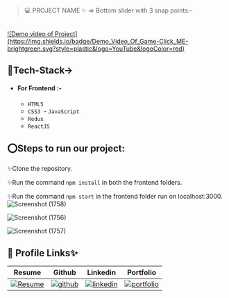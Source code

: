 > 💻 PROJECT NAME ✨ => Bottom slider with 3 snap points:-
<br>
<a href="https://drive.google.com/file/d/1wGUVmF_1ClMeSdroRaoua4uVcG257zW6/view?usp=sharing">![Demo video of Project](https://img.shields.io/badge/Demo_Video_Of_Game-Click_ME-brightgreen.svg?style=plastic&logo=YouTube&logoColor=red)</a>

## 💫Tech-Stack->

- #### For Frontend :-
   - `HTML5`
  - `CSS3`
  - `JavaScript `
   - `Redux`
  - `ReactJS`

## ⭕Steps to run our project:

✨Clone the repository.

✨Run the command `npm install` in both the frontend  folders.

✨Run the command `npm start` in the frontend folder run on localhost:3000.
![Screenshot (1758)](https://github.com/shikhu51197/BottomSlider/assets/107506646/7cec433a-fe4b-436b-b9c0-7657e1e19450)

![Screenshot (1756)](https://github.com/shikhu51197/BottomSlider/assets/107506646/30e2ba15-58f9-4503-a62c-610cc25b2ef0)

![Screenshot (1757)](https://github.com/shikhu51197/BottomSlider/assets/107506646/3f21a01a-ea4a-47e7-976d-f6f1722a76e1)



## 🔗 Profile Links✨




| Resume | Github                                                                                                                                   | Linkedin                                                                                                                                                            | Portfolio                                                                                                                                    |
| ------------- | ---------------------------------------------------------------------------------------------------------------------------------------- | ------------------------------------------------------------------------------------------------------------------------------------------------------------------- | -------------------------------------------------------------------------------------------------------------------------------------------- |
| [![Resume](https://img.shields.io/badge/my_Resume-000?style=for-the-badge&logo=ko-fi&logoColor=white)](https://drive.google.com/file/d/1YE62u2ChjmlR-EKeqZ75UvFMg_KcY86T/view?usp=sharing) | [![github](https://img.shields.io/badge/github-1DA1F2?style=for-the-badge&logo=github&logoColor=white)](https://github.com/shikhu51197/)| [![linkedin](https://img.shields.io/badge/linkedin-0A66C2?style=for-the-badge&logo=linkedin&logoColor=white)](https://www.linkedin.com/in/shikha-gupta-12a2b5199) |[![portfolio](https://img.shields.io/badge/my_portfolio-000?style=for-the-badge&logo=ko-fi&logoColor=white)](https://shikhu51197.github.io/) |  
